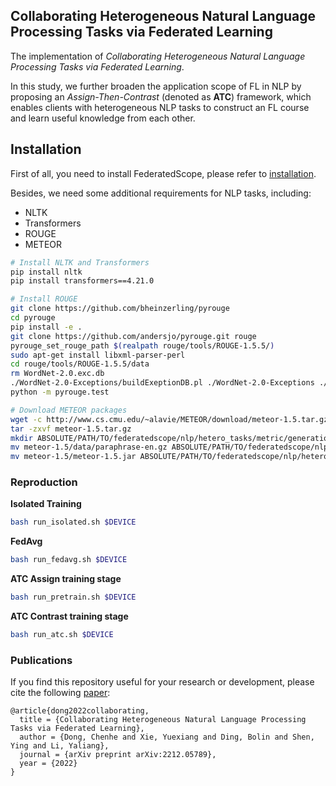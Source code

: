 ## Collaborating Heterogeneous Natural Language Processing Tasks via Federated Learning
The implementation of *Collaborating Heterogeneous Natural Language Processing Tasks via Federated Learning*.

In this study, we further broaden the application scope of FL in NLP by proposing an *Assign-Then-Contrast* (denoted as **ATC**) framework, which enables clients with heterogeneous NLP tasks to construct an FL course and learn useful knowledge from each other.

## Installation
First of all, you need to install FederatedScope, please refer to [installation](https://github.com/alibaba/FederatedScope#step-1-installation).

Besides, we need some additional requirements for NLP tasks, including:
* NLTK
* Transformers
* ROUGE
* METEOR

```bash
# Install NLTK and Transformers
pip install nltk
pip install transformers==4.21.0

# Install ROUGE
git clone https://github.com/bheinzerling/pyrouge
cd pyrouge
pip install -e .
git clone https://github.com/andersjo/pyrouge.git rouge
pyrouge_set_rouge_path $(realpath rouge/tools/ROUGE-1.5.5/)
sudo apt-get install libxml-parser-perl
cd rouge/tools/ROUGE-1.5.5/data
rm WordNet-2.0.exc.db
./WordNet-2.0-Exceptions/buildExeptionDB.pl ./WordNet-2.0-Exceptions ./smart_common_words.txt ./WordNet-2.0.exc.db
python -m pyrouge.test

# Download METEOR packages
wget -c http://www.cs.cmu.edu/~alavie/METEOR/download/meteor-1.5.tar.gz
tar -zxvf meteor-1.5.tar.gz
mkdir ABSOLUTE/PATH/TO/federatedscope/nlp/hetero_tasks/metric/generation/meteor/data/
mv meteor-1.5/data/paraphrase-en.gz ABSOLUTE/PATH/TO/federatedscope/nlp/hetero_tasks/metric/generation/meteor/data/
mv meteor-1.5/meteor-1.5.jar ABSOLUTE/PATH/TO/federatedscope/nlp/hetero_tasks/metric/generation/meteor/
```

### Reproduction
**Isolated Training**
```bash
bash run_isolated.sh $DEVICE
```

**FedAvg**
```bash
bash run_fedavg.sh $DEVICE
```

**ATC Assign training stage**
```bash
bash run_pretrain.sh $DEVICE
```

**ATC Contrast training stage**
```bash
bash run_atc.sh $DEVICE
```

### Publications
If you find this repository useful for your research or development, please cite the following [paper](https://arxiv.org/abs/2212.05789):
```
@article{dong2022collaborating,
  title = {Collaborating Heterogeneous Natural Language Processing Tasks via Federated Learning},
  author = {Dong, Chenhe and Xie, Yuexiang and Ding, Bolin and Shen, Ying and Li, Yaliang},
  journal = {arXiv preprint arXiv:2212.05789},
  year = {2022}
}
```
